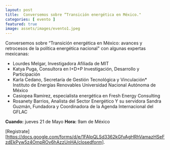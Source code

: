 ```yaml
---
layout: post
title:  Conversemos sobre “Transición energética en México."
categories: [ evento ]
featured: true
image: assets/images/evento1.jpeg
---
```

Conversemos sobre “Transición energética en México: avances y retrocesos de la política energética nacional" con algunas expertas mexicanas:

- Lourdes Melgar, Investigadora Afiliada de MIT 
- Katya Puga, Consultora en I+D+P Investigación, Desarrollo y Participación 
- Karla Cedano, Secretaría de Gestión Tecnológica y Vinculación*
Instituto de Energías Renovables 
Universidad Nacional Autónoma de México
- Casiopea Ramirez, especialista energética en Fresh Energy Consulting 
- Rosanety Barrios, Analista del Sector Energético 
Y su servidora Sandra Guzmán, Fundadora y Coordinadora de la Agenda Internacional del GFLAC 

**Cuando:** jueves 21 de Mayo 
**Hora:** 9am de México 


[Registrate][https://docs.google.com/forms/d/e/1FAIpQLSd3362kGfvAgHRhVamazHSeFzdEkPyw5z4OmpROv6hAzzUnHA/closedform].